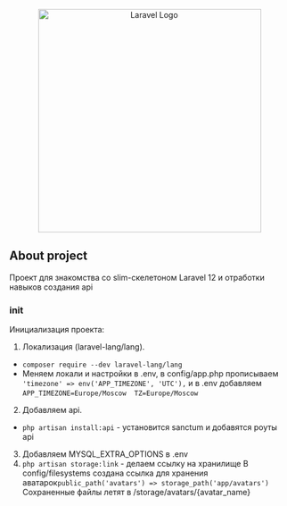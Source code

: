 <p align="center"><a href="https://laravel.com" target="_blank"><img src="https://raw.githubusercontent.com/laravel/art/master/logo-lockup/5%20SVG/2%20CMYK/1%20Full%20Color/laravel-logolockup-cmyk-red.svg" width="400" alt="Laravel Logo"></a></p>

## About project
Проект для знакомства со slim-скелетоном Laravel 12 и отработки навыков создания api

### init
Инициализация проекта:
1. Локализация (laravel-lang/lang).
- ``composer require --dev laravel-lang/lang``
- Меняем локали и настройки в .env, в config/app.php прописываем ``'timezone' => env('APP_TIMEZONE', 'UTC'),`` и
в .env добавляем ``APP_TIMEZONE=Europe/Moscow  TZ=Europe/Moscow``
2. Добавляем api.
- ``php artisan install:api`` - установится sanctum и добавятся роуты api
3. Добавляем MYSQL_EXTRA_OPTIONS в .env
4. ``php artisan storage:link`` - делаем ссылку на хранилище
В config/filesystems создана ссылка для хранения аватарок``public_path('avatars') => storage_path('app/avatars')`` 
Сохраненные файлы летят в /storage/avatars/{avatar_name}
